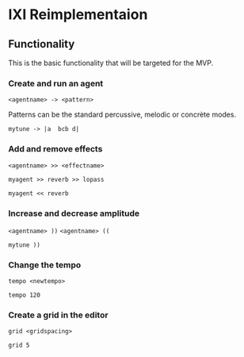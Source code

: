 # IXI Reimplementaion

## Functionality

This is the basic functionality that will be targeted for the MVP.

### Create and run an agent

`<agentname> -> <pattern>`

Patterns can be the standard percussive, melodic or concrète modes.

```
mytune -> |a  bcb d|
```

### Add and remove effects

`<agentname> >> <effectname>`

```
myagent >> reverb >> lopass

myagent << reverb
```

### Increase and decrease amplitude

`<agentname> ))`
`<agentname> ((`

```
mytune ))
```

### Change the tempo

`tempo <newtempo>`

```
tempo 120
```

### Create a grid in the editor

`grid <gridspacing>`

```
grid 5
```

